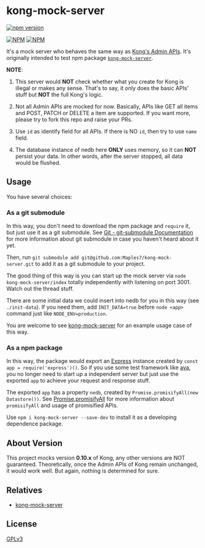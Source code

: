 # kong-mock-server

[![npm version](https://badge.fury.io/js/kong-mock-server.svg)](https://badge.fury.io/js/kong-mock-server) 

[![NPM](https://nodei.co/npm/kong-mock-server.png?downloads=true&downloadRank=true&stars=true)](https://nodei.co/npm/kong-mock-server/)
[![NPM](https://nodei.co/npm-dl/kong-mock-server.png?months=6&height=3)](https://nodei.co/npm/kong-mock-server/)

It's a mock server who behaves the same way as [Kong's Admin APIs](https://getkong.org/docs/0.10.x/admin-api/). It's originally intended to test npm package [`kong-mock-server`](git@github.com:Maples7/kong-mock-server.git).

**NOTE**: 

1. This server would **NOT** check whether what you create for Kong is illegal or makes any sense. That's to say, it only does the basic APIs' stuff but **NOT** the full Kong's logic.

2. Not all Admin APIs are mocked for now. Basically, APIs like GET all items and POST, PATCH or DELETE a item are supported. If you want more, please try to fork this repo and raise your PRs.

3. Use `id` as identify field for all APIs. If there is NO `id`, then try to use `name` field.

4. The database instance of nedb here **ONLY** uses memory, so it can **NOT** persist your data. In other words, after the server stopped, all data would be flushed.

## Usage

You have several choices:

### As a git submodule

In this way, you don't need to download the npm package and `require` it, but just use it as a git submodule. See [Git - git-submodule Documentation](https://git-scm.com/docs/git-submodule) for more information about git submodule in case you haven't heard about it yet.

Then, run `git submodule add git@github.com:Maples7/kong-mock-server.git` to add it as a git submodule to your project.

The good thing of this way is you can start up the mock server via `node kong-mock-server/index` totally independently with listening on port 3001. Watch out the thread stuff.

There are some initial data we could insert into nedb for you in this way (see `./init-data`). If you need them, add `INIT_DATA=true` before `node <app>` command just like `NODE_ENV=production`.

You are welcome to see [kong-mock-server](https://github.com/Maples7/kong-mock-server) for an example usage case of this way.

### As a npm package

In this way, the package would export an [Express](http://expressjs.com/) instance created by `const app = require('express')()`. So if you use some test framework like [ava](https://github.com/avajs/ava), you no longer need to start up a independent server but just use the exported `app` to achieve your request and response stuff.

The exported `app` has a property `nedb`, created by `Promise.promisifyAll(new Datastore())`. See [Promise.promisifyAll](http://bluebirdjs.com/docs/api/promise.promisifyall.html) for more information about `promisifyAll` and usage of promisified APIs.

Use `npm i kong-mock-server --save-dev` to install it as a developing dependence package.

## About Version

This project mocks version **0.10.x** of Kong, any other versions are NOT guaranteed. Theoretically, once the Admin APIs of Kong remain unchanged, it would work well. But again, nothing is determined for sure.

## Relatives

- [kong-mock-server](https://github.com/Maples7/kong-mock-server)

## License
[GPLv3](LICENSE)
